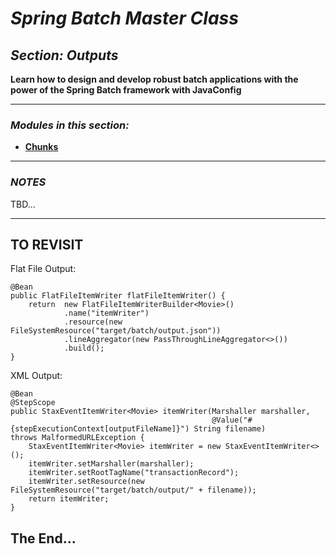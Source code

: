 # *Spring Batch Master Class*

##  *Section: Outputs*


**Learn how to design and develop robust batch applications with the power of the Spring Batch framework with JavaConfig**

---

### *Modules in this section:*
 - **[Chunks](https://github.com/mickknutson/spring_batch_course/tree/master/StudentWork/code/spring_batch_section_core/spring_batch_chunks)**

---

### *NOTES*

TBD...

---

## TO REVISIT

Flat File Output:

    @Bean
    public FlatFileItemWriter flatFileItemWriter() {
        return  new FlatFileItemWriterBuilder<Movie>()
                .name("itemWriter")
                .resource(new FileSystemResource("target/batch/output.json"))
                .lineAggregator(new PassThroughLineAggregator<>())
                .build();
    }


XML Output:

    @Bean
    @StepScope
    public StaxEventItemWriter<Movie> itemWriter(Marshaller marshaller,
                                                 @Value("#{stepExecutionContext[outputFileName]}") String filename)
    throws MalformedURLException {
        StaxEventItemWriter<Movie> itemWriter = new StaxEventItemWriter<>();
        itemWriter.setMarshaller(marshaller);
        itemWriter.setRootTagName("transactionRecord");
        itemWriter.setResource(new FileSystemResource("target/batch/output/" + filename));
        return itemWriter;
    }




## The End...
